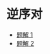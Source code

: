 # 逆序对

- [题解 1](https://leetcode.cn/problems/shu-zu-zhong-de-ni-xu-dui-lcof/solutions/622496/jian-zhi-offer-51-shu-zu-zhong-de-ni-xu-pvn2h)
- [题解 2](https://www.bilibili.com/video/BV1Qk4y1r7u5/?spm_id_from=333.337.search-card.all.click&vd_source=fa26c1805b6d94a7f2b5002f0ae9a401)
